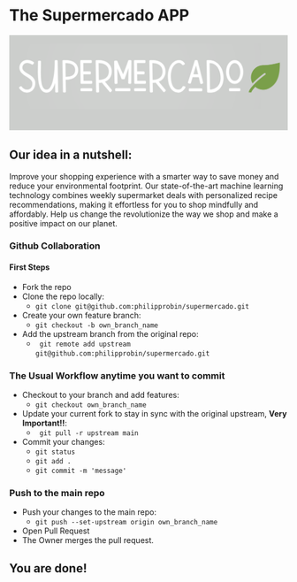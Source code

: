 # The Supermercado APP

![image](images/icon.png)

## Our idea in a nutshell:

Improve your shopping experience with a smarter way to save money 
and reduce your environmental footprint. Our 
state-of-the-art machine learning technology combines weekly supermarket deals with personalized recipe recommendations, making it effortless for you to shop mindfully and affordably. Help us change the 
revolutionize the way we shop and make a positive impact on our planet.

### Github Collaboration
#### First Steps

- Fork the repo
- Clone the repo locally: 
  - ``` git clone git@github.com:philipprobin/supermercado.git ```
- Create your own feature branch: 
  - ``` git checkout -b own_branch_name ```
- Add the upstream branch from the original repo: 
  - ``` git remote add upstream git@github.com:philipprobin/supermercado.git```

### The Usual Workflow anytime you want to commit

- Checkout to your branch and add features: 
  - ``` git checkout own_branch_name ```
- Update your current fork to stay in sync with the original upstream, **Very Important!!**: 
  - ``` git pull -r upstream main```
- Commit your changes:
  - ``` git status ```
  - ``` git add . ```
  - ``` git commit -m 'message' ```


### Push to the main repo

- Push your changes to the main repo: 
  - ``` git push --set-upstream origin own_branch_name ```
- Open Pull Request
- The Owner merges the pull request.

## You are done!